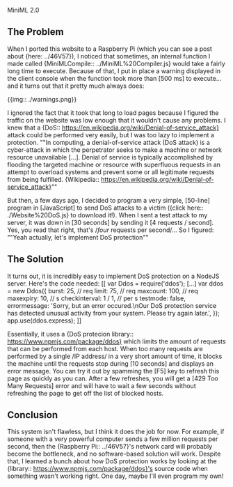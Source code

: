 MiniML 2.0

The Problem
-----------

When I ported this website to a Raspberry Pi (which you can see a post about {here: ../46V57}), I noticed that sometimes, an internal function I made called {MiniMLCompile:: ../MiniML%20Compiler.js} would take a fairly long time to execute. Because of that, I put in place a warning displayed in the client console when the function took more than [500 ms] to execute... and it turns out that it pretty much always does:

{{img:: ./warnings.png}}

I ignored the fact that it took that long to load pages because I figured the traffic on the website was low enough that it wouldn't cause any problems. I knew that a {DoS:: https://en.wikipedia.org/wiki/Denial-of-service_attack} attack could be performed very easily, but I was too lazy to implement a protection.
""In computing, a denial-of-service attack (DoS attack) is a cyber-attack in which the perpetrator seeks to make a machine or network resource unavailable [...]. Denial of service is typically accomplished by flooding the targeted machine or resource with superfluous requests in an attempt to overload systems and prevent some or all legitimate requests from being fulfilled.
{Wikipedia:: https://en.wikipedia.org/wiki/Denial-of-service_attack}""

But then, a few days ago, I decided to program a very simple, [50-line] program in [JavaScript] to send DoS attacks to a victim ({click here:: ./Website%20DoS.js} to download it!). When I sent a test attack to my server, it was down in [30 seconds] by sending it [4 requests / second]. Yes, you read that right, that's /*four* requests per second/... So I figured:
	""Yeah actually, let's implement DoS protection""


The Solution
------------

It turns out, it is incredibly easy to implement DoS protection on a NodeJS server. Here's the code needed:
[[
var Ddos = require('ddos');
  [...]
var ddos = new Ddos(\{
  burst: 25, // req
  limit: 75, // req
  maxcount: 100, // req
  maxexpiry: 10, // s
  checkinterval: 1 / 1, // per s
  testmode: false,
  errormessage: 'Sorry, but an error occured.\nOur DoS protection service has detected unusual activity from your system. Please try again later.',
\});
app.use(ddos.express);
]]

Essentially, it uses a {DoS protecion library:: https://www.npmjs.com/package/ddos} which limits the amount of requests that can be performed from each host. When too many requests are performed by a single /IP address/ in a very short amount of time, it blocks the machine until the requests stop during [10 seconds] and displays an error message. You can try it out by spamming the [F5] key to refresh this page as quickly as you can. After a few refreshes, you will get a [429 Too Many Requests] error and will have to wait a few seconds without refreshing the page to get off the list of blocked hosts.


Conclusion
----------

This system isn't flawless, but I think it does the job for now. For example, if someone with a very powerful computer sends a few million requests per second, then the {Raspberry Pi:: ../46V57}'s network card will probably become the bottleneck, and no software-based solution will work. Despite that, I learned a bunch about how DoS protection works by looking at the {library:: https://www.npmjs.com/package/ddos}'s source code when something wasn't working right. One day, maybe I'll even program my own!
